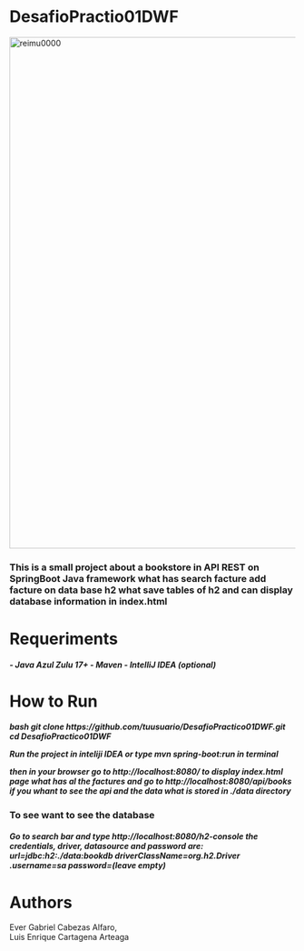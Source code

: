 # DesafioPractio01DWF

<img width="900" height="900" alt="reimu0000 " src="https://github.com/user-attachments/assets/dece9d11-8dc9-4bf2-b183-ee23206bd825" />

<h3>This is a small project about a bookstore in API REST on SpringBoot Java framework what has search facture add facture on data base h2 what save tables of h2 and can display database information in index.html</h3>

<h1>Requeriments</h1>
<h5>- Java Azul Zulu 17+
- Maven
- IntelliJ IDEA (optional)</h5>
<h1>How to Run</h1>
<h5>bash
git clone https://github.com/tuusuario/DesafioPractico01DWF.git
cd DesafioPractico01DWF
   
Run the project in inteliji IDEA or type  mvn spring-boot:run in terminal

then in your browser go to http://localhost:8080/ to display index.html page what has al the factures and go to http://localhost:8080/api/books if you whant to see the api and the data what is stored in ./data directory</h5>

<h3>To see want to see the database</h3>
<h5>Go to search bar and type http://localhost:8080/h2-console
the credentials, driver, datasource and password are:
url=jdbc:h2:./data:bookdb
driverClassName=org.h2.Driver
.username=sa
password=(leave empty)
</h5>
<h1>Authors</h1>
    Ever Gabriel Cabezas Alfaro,
    <br>
    Luis Enrique Cartagena Arteaga

